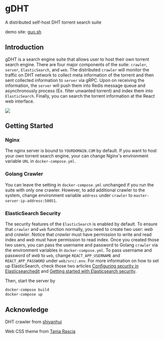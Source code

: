 # gDHT
A distributed self-host DHT torrent search suite

demo site: [guo.sh](https://www.guo.sh)

## Introduction
gDHT is a search engine suite that allows user to host their own torrent search engine. There are   four major components of the suite: `crawler`, `server`, `ElasticSearch`, and `web`. The distributed `crawler` will monitor the traffic on DHT network to collect meta information of the torrent and then sent collected information to `server` via gRPC. Upon on receiving the information, the `server` will push them into Redis message queue and asynchronously process (Ex. filter unwanted torrent) and index them into `ElasticSearch`. Finally, you can search the torrent information at the React web interface.

![](https://github.com/Olament/gDHT/blob/master/doc/architecture.jpg)

## Getting Started

### Nginx

The nginx server is bound to `YOURDOMAIN.COM` by default. If you want to host your own torrent search engine, your can change Nginx's environment variable `URL` in `docker-compose.yml`.

### Golang Crawler

You can leave the setting in `docker-compose.yml` unchanged if you run the suite with only one crawler. However, to add additional crawler to the system, change environment variable `address` under `crawler` to `master-server-ip-address:50051`.

### ElasticSearch Security

The security features of the `ElasticSearch` is enabled by default. To ensure that `crawler` and `web` function normally, you need to create two user: *web* and *crawler*. Notice that *crawler* must have permission to write and read index and *web* must have permission to read index. Once you created those two users, you can pass the username and password to Golang `crawler` via the environment variables in `docker-compose.yml`. To pass username and password of *web* to `web`, change `REACT_APP_USERNAME` and `REACT_APP_PASSWORD` under `web/src/.env`. For more information on how to set up ElasticSearch, check those two articles [Configuring security in Elasticsearchedit](https://www.elastic.co/guide/en/elasticsearch/reference/current/configuring-security.html) and [Getting started with Elasticsearch security](https://www.elastic.co/blog/getting-started-with-elasticsearch-security).

Then, start the server by

``` bash
docker-compose build
docker-compose up
```

## Acknowledge

DHT crawler from [shiyanhui](https://github.com/shiyanhui/dht)

Web CSS theme from [Tania Rascia](https://github.com/taniarascia/taniarascia.com/)

